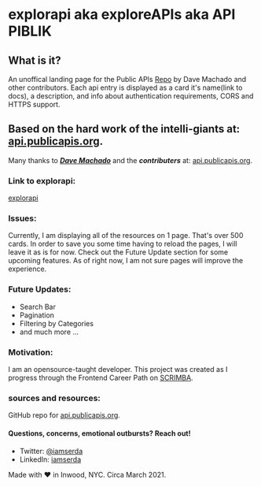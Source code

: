 # explorapi aka exploreAPIs aka API PIBLIK

## What is it?
An unoffical landing page for the Public APIs <a href="https://github.com/davemachado/publicapis/">Repo</a> by Dave Machado and other contributors. Each api entry is displayed as a card it's name(link to docs), a description, and info about authentication requirements, CORS and HTTPS support.

## Based on the hard work of the intelli-giants at: <a href="https://api.publicapis.org" target="_blank">api.publicapis.org</a>. 
Many thanks to ***<a href="https://github.com/davemachado" target="_blank">Dave Machado</a>*** and the ***contributers*** at: <a href="https://api.publicapis.org" target="_blank">api.publicapis.org</a>.

### Link to explorapi:
<a href="https://iamserda.github.io/explorapi/" target="_blank">explorapi</a>

### Issues:
Currently, I am displaying all of the resources on 1 page. That's over 500 cards.
In order to save you some time having to reload the pages, I will leave it as is for now. Check out the Future Update section for some upcoming features. As of right now, I am not sure pages will improve the experience.

### Future Updates:
- Search Bar
- Pagination
- Filtering by Categories
- and much more ...

### Motivation:
I am an opensource-taught developer. This project was created as I progress through the Frontend Career Path on <a href="https://scrimba.com" target="_blank">SCRIMBA</a>.

### sources and resources:
GitHub repo for <a href="https://github.com/davemachado/public-api">api.publicapis.org</a>.



#### Questions, concerns, emotional outbursts? Reach out!
- Twitter: <a href="https://twitter.com/iamserda" target="_blank">@iamserda</a>
- LinkedIn: <a href="https://linkedin.com/in/iamserda" target="_blank">iamserda</a>

Made with ❤️ in Inwood, NYC. Circa March 2021.
